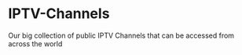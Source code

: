 # IPTV-Channels

Our big collection of public IPTV Channels that can be accessed from across the world
